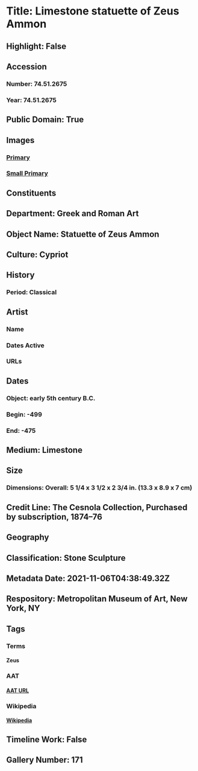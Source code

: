 # Title: Limestone statuette of Zeus Ammon
## Highlight: False
## Accession
### Number: 74.51.2675
### Year: 74.51.2675
## Public Domain: True
## Images
### [Primary](https://images.metmuseum.org/CRDImages/gr/original/DP121768.jpg)
### [Small Primary](https://images.metmuseum.org/CRDImages/gr/web-large/DP121768.jpg)
## Constituents
## Department: Greek and Roman Art
## Object Name: Statuette of Zeus Ammon
## Culture: Cypriot
## History
### Period: Classical
## Artist
### Name
### Dates Active
### URLs
## Dates
### Object: early 5th century B.C.
### Begin: -499
### End: -475
## Medium: Limestone
## Size
### Dimensions: Overall: 5 1/4 x 3 1/2 x 2 3/4 in. (13.3 x 8.9 x 7 cm)
## Credit Line: The Cesnola Collection, Purchased by subscription, 1874–76
## Geography
## Classification: Stone Sculpture
## Metadata Date: 2021-11-06T04:38:49.32Z
## Respository: Metropolitan Museum of Art, New York, NY
## Tags
### Terms
#### Zeus
### AAT
#### [AAT URL](http://vocab.getty.edu/page/ia/901000671)
### Wikipedia
#### [Wikipedia]()
## Timeline Work: False
## Gallery Number: 171